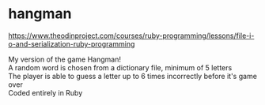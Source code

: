 # hangman
https://www.theodinproject.com/courses/ruby-programming/lessons/file-i-o-and-serialization-ruby-programming

<div>My version of the game Hangman!</div><div>A random word is chosen from a dictionary file, minimum of 5 letters</div><div>The player is able to guess a letter up to 6 times incorrectly before it's game over</div><div>Coded entirely in Ruby</div>

